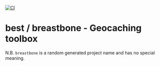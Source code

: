 [![CI](https://github.com/ceesvandegriend/bstb/actions/workflows/ci.yml/badge.svg?branch=main)](https://github.com/ceesvandegriend/bstb/actions/workflows/ci.yml)

# best / breastbone - Geocaching toolbox

N.B. `breastbone` is a random generated project name and has no special meaning.
